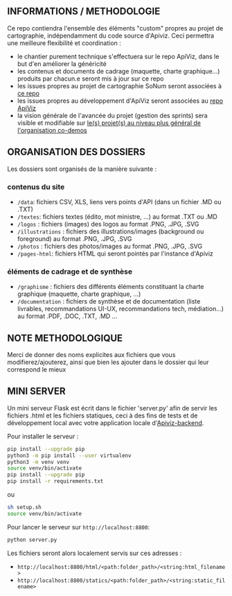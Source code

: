 ## INFORMATIONS / METHODOLOGIE
Ce repo contiendra l'ensemble des éléments "custom" propres au projet de cartographie, indépendamment du code source d'Apiviz. Ceci permettra une meilleure flexibilité et coordination : 
- le chantier purement technique s'effectuera sur le repo ApiViz, dans le but d'en améliorer la généricité
- les contenus et documents de cadrage (maquette, charte graphique...) produits par chacun.e seront mis à jour sur ce repo
- les issues propres au projet de cartographie SoNum seront associées à [ce repo](https://github.com/co-demos/PING-carto/issues)
- les issues propres au développement d'ApiViz seront associées au [repo ApiViz](https://github.com/co-demos/ApiViz/issues)
- la vision générale de l'avancée du projet (gestion des sprints) sera visible et modifiable sur [le(s) projet(s) au niveau plus général de l'organisation co-demos](https://github.com/orgs/co-demos/projects)

## ORGANISATION DES DOSSIERS
Les dossiers sont organisés de la manière suivante : 

### contenus du site
- `/data`: fichiers CSV, XLS, liens vers points d'API (dans un fichier .MD ou .TXT)
- `/textes`: fichiers textes (édito, mot ministre, ...) au format .TXT ou .MD
- `/logos` : fichiers (images) des logos au format .PNG, .JPG, .SVG
- `/illustrations` : fichiers des illustrations/images (background ou foreground) au format .PNG, .JPG, .SVG
- `/photos` : fichiers des photos/images au format .PNG, .JPG, .SVG
- `/pages-html`: fichiers HTML qui seront pointés par l'instance d'Apiviz 

### éléments de cadrage et de synthèse
- `/graphisme` : fichiers des différents éléments constituant la charte graphique (maquette, charte graphique, ...)
- `/documentation` : fichiers de synthèse et de documentation (liste livrables, recommandations UI-UX, recommandations tech, médiation...) au format .PDF, .DOC, .TXT, .MD ...


## NOTE METHODOLOGIQUE
Merci de donner des noms explicites aux fichiers que vous modifierez/ajouterez, ainsi que bien les ajouter dans le dossier qui leur correspond le mieux



## MINI SERVER
Un mini serveur Flask est écrit dans le fichier 'server.py' afin de servir les fichiers .html et les fichiers statiques, ceci à des fins de tests et de développement local avec votre application locale d'[Apiviz-backend](https://github.com/co-demos/apiviz-backend).

Pour installer le serveur :


```sh
pip install --upgrade pip
python3 -m pip install --user virtualenv
python3 -m venv venv
source venv/bin/activate
pip install --upgrade pip
pip install -r requirements.txt
```

ou 
```sh
sh setup.sh
source venv/bin/activate
```

Pour lancer le serveur sur `http://localhost:8800`:
```sh
python server.py
```

Les fichiers seront alors localement servis sur ces adresses : 
- `http://localhost:8800/html/<path:folder_path>/<string:html_filename>`
- `http://localhost:8800/statics/<path:folder_path>/<string:static_filename>`

